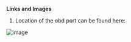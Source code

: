 **Links and Images** 

1. Location of the obd port can be found here:
   
![image](https://github.com/5neophytes/research/assets/130251489/4510632c-aa12-46da-9af4-a0794850072a)

